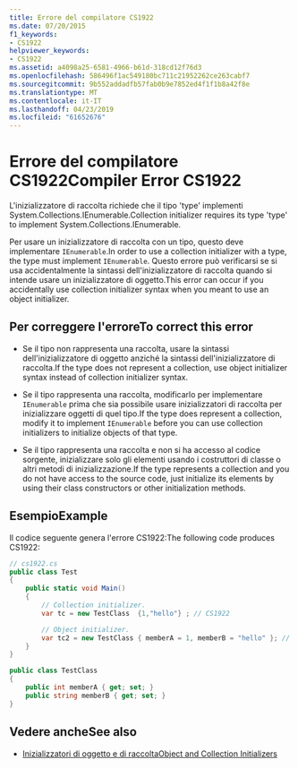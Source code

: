 ```yaml
---
title: Errore del compilatore CS1922
ms.date: 07/20/2015
f1_keywords:
- CS1922
helpviewer_keywords:
- CS1922
ms.assetid: a4098a25-6581-4966-b61d-318cd12f76d3
ms.openlocfilehash: 586496f1ac549180bc711c21952262ce263cabf7
ms.sourcegitcommit: 9b552addadfb57fab0b9e7852ed4f1f1b8a42f8e
ms.translationtype: MT
ms.contentlocale: it-IT
ms.lasthandoff: 04/23/2019
ms.locfileid: "61652676"
---
```

# <a name="compiler-error-cs1922"></a><span data-ttu-id="4bf3a-102">Errore del compilatore CS1922</span><span class="sxs-lookup"><span data-stu-id="4bf3a-102">Compiler Error CS1922</span></span>

<span data-ttu-id="4bf3a-103">L'inizializzatore di raccolta richiede che il tipo 'type' implementi System.Collections.IEnumerable.</span><span class="sxs-lookup"><span data-stu-id="4bf3a-103">Collection initializer requires its type 'type' to implement System.Collections.IEnumerable.</span></span>

<span data-ttu-id="4bf3a-104">Per usare un inizializzatore di raccolta con un tipo, questo deve implementare `IEnumerable`.</span><span class="sxs-lookup"><span data-stu-id="4bf3a-104">In order to use a collection initializer with a type, the type must implement `IEnumerable`.</span></span> <span data-ttu-id="4bf3a-105">Questo errore può verificarsi se si usa accidentalmente la sintassi dell'inizializzatore di raccolta quando si intende usare un inizializzatore di oggetto.</span><span class="sxs-lookup"><span data-stu-id="4bf3a-105">This error can occur if you accidentally use collection initializer syntax when you meant to use an object initializer.</span></span>

## <a name="to-correct-this-error"></a><span data-ttu-id="4bf3a-106">Per correggere l'errore</span><span class="sxs-lookup"><span data-stu-id="4bf3a-106">To correct this error</span></span>

- <span data-ttu-id="4bf3a-107">Se il tipo non rappresenta una raccolta, usare la sintassi dell'inizializzatore di oggetto anziché la sintassi dell'inizializzatore di raccolta.</span><span class="sxs-lookup"><span data-stu-id="4bf3a-107">If the type does not represent a collection, use object initializer syntax instead of collection initializer syntax.</span></span>

- <span data-ttu-id="4bf3a-108">Se il tipo rappresenta una raccolta, modificarlo per implementare `IEnumerable` prima che sia possibile usare inizializzatori di raccolta per inizializzare oggetti di quel tipo.</span><span class="sxs-lookup"><span data-stu-id="4bf3a-108">If the type does represent a collection, modify it to implement `IEnumerable` before you can use collection initializers to initialize objects of that type.</span></span>

- <span data-ttu-id="4bf3a-109">Se il tipo rappresenta una raccolta e non si ha accesso al codice sorgente, inizializzare solo gli elementi usando i costruttori di classe o altri metodi di inizializzazione.</span><span class="sxs-lookup"><span data-stu-id="4bf3a-109">If the type represents a collection and you do not have access to the source code, just initialize its elements by using their class constructors or other initialization methods.</span></span>

## <a name="example"></a><span data-ttu-id="4bf3a-110">Esempio</span><span class="sxs-lookup"><span data-stu-id="4bf3a-110">Example</span></span>

<span data-ttu-id="4bf3a-111">Il codice seguente genera l'errore CS1922:</span><span class="sxs-lookup"><span data-stu-id="4bf3a-111">The following code produces CS1922:</span></span>

```csharp
// cs1922.cs
public class Test
{
    public static void Main()
    {
        // Collection initializer.
        var tc = new TestClass  {1,"hello"} ; // CS1922

        // Object initializer.
        var tc2 = new TestClass { memberA = 1, memberB = "hello" }; // OK
    }
}

public class TestClass
{
    public int memberA { get; set; }
    public string memberB { get; set; }
}
```

## <a name="see-also"></a><span data-ttu-id="4bf3a-112">Vedere anche</span><span class="sxs-lookup"><span data-stu-id="4bf3a-112">See also</span></span>

- [<span data-ttu-id="4bf3a-113">Inizializzatori di oggetto e di raccolta</span><span class="sxs-lookup"><span data-stu-id="4bf3a-113">Object and Collection Initializers</span></span>](../../csharp/programming-guide/classes-and-structs/object-and-collection-initializers.md)
